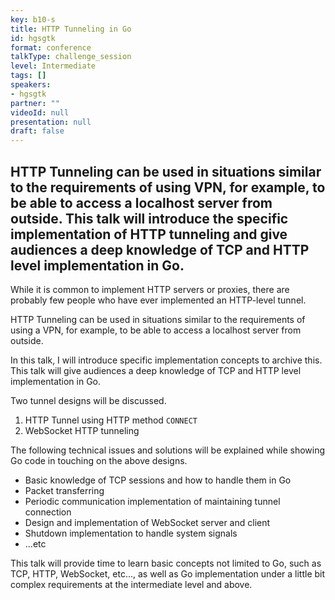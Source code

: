 ```yaml
---
key: b10-s
title: HTTP Tunneling in Go
id: hgsgtk
format: conference
talkType: challenge_session
level: Intermediate
tags: []
speakers:
- hgsgtk
partner: ""
videoId: null
presentation: null
draft: false
---
```

HTTP Tunneling can be used in situations similar to the requirements of using VPN, for example, to be able to access a localhost server from outside. This talk will introduce the specific implementation of HTTP tunneling and give audiences a deep knowledge of TCP and HTTP level implementation in Go.
---
While it is common to implement HTTP servers or proxies, there are probably few people who have ever implemented an HTTP-level tunnel.

HTTP Tunneling can be used in situations similar to the requirements of using a VPN, for example, to be able to access a localhost server from outside. 

In this talk, I will introduce specific implementation concepts to archive this. This talk will give audiences a deep knowledge of TCP and HTTP level implementation in Go. 

Two tunnel designs will be discussed.

1. HTTP Tunnel using HTTP method `CONNECT`
2. WebSocket HTTP tunneling

The following technical issues and solutions will be explained while showing Go code in touching on the above designs.

- Basic knowledge of TCP sessions and how to handle them in Go
- Packet transferring
- Periodic communication implementation of maintaining tunnel connection
- Design and implementation of WebSocket server and client
- Shutdown implementation to handle system signals
- ...etc

This talk will provide time to learn basic concepts not limited to Go, such as TCP, HTTP, WebSocket, etc..., as well as Go implementation under a little bit complex requirements at the intermediate level and above.